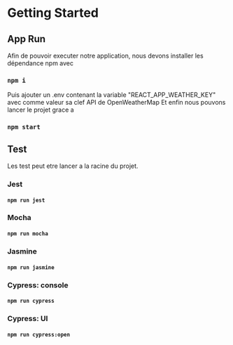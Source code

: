 # Getting Started 

## App Run

Afin de pouvoir executer notre application, nous devons installer les dépendance npm avec

### `npm i`

Puis ajouter un .env contenant la variable "REACT_APP_WEATHER_KEY" avec comme valeur sa clef API de OpenWeatherMap
Et enfin nous pouvons lancer le projet grace a

### `npm start`



## Test

Les test peut etre lancer a la racine du projet.

### Jest

#### `npm run jest`

### Mocha

#### `npm run mocha`

### Jasmine

#### `npm run jasmine`

### Cypress: console

#### `npm run cypress`

### Cypress: UI

#### `npm run cypress:open`
